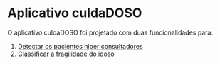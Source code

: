 # Aplicativo cuIdaDOSO
O aplicativo cuIdaDOSO foi projetado com duas funcionalidades para:
1. [Detectar os pacientes hiper consultadores](http://ai2.appinventor.mit.edu/b/3ajfr)
[](images/hiperconsultador.png)
3. [Classificar a fragilidade do idoso](http://ai2.appinventor.mit.edu/b/182cd)
[](images/classificapaciente.png)
